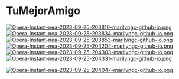 # TuMejorAmigo

[![Opera-Instant-nea-2023-09-25-203810-marilyngc-github-io.png](https://i.postimg.cc/DZR0M2PV/Opera-Instant-nea-2023-09-25-203810-marilyngc-github-io.png)](https://postimg.cc/BLcJ8fzN)
[![Opera-Instant-nea-2023-09-25-203834-marilyngc-github-io.png](https://i.postimg.cc/65JTVpQn/Opera-Instant-nea-2023-09-25-203834-marilyngc-github-io.png)](https://postimg.cc/dD6qwvrV)
[![Opera-Instant-nea-2023-09-25-203853-marilyngc-github-io.png](https://i.postimg.cc/Tw5YmzMt/Opera-Instant-nea-2023-09-25-203853-marilyngc-github-io.png)](https://postimg.cc/G8rCnSpD)
[![Opera-Instant-nea-2023-09-25-204204-marilyngc-github-io.png](https://i.postimg.cc/KjnGptYL/Opera-Instant-nea-2023-09-25-204204-marilyngc-github-io.png)](https://postimg.cc/Zv5zCBpK)
[![Opera-Instant-nea-2023-09-25-204303-marilyngc-github-io.png](https://i.postimg.cc/dV97Vcwd/Opera-Instant-nea-2023-09-25-204303-marilyngc-github-io.png)](https://postimg.cc/RWNCg83V)
[![Opera-Instant-nea-2023-09-25-204331-marilyngc-github-io.png](https://i.postimg.cc/Y2gCSBx9/Opera-Instant-nea-2023-09-25-204331-marilyngc-github-io.png)](https://postimg.cc/8spSy39Q)

[![Opera-Instant-nea-2023-09-25-204047-marilyngc-github-io.png](https://i.postimg.cc/bwYyLDfD/Opera-Instant-nea-2023-09-25-204047-marilyngc-github-io.png)](https://postimg.cc/PPcn5qxT)
